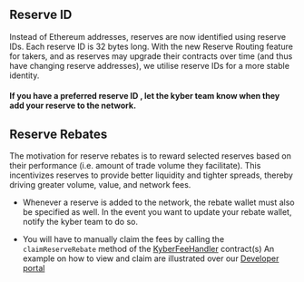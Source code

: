 ## Reserve ID

Instead of Ethereum addresses, reserves are now identified using reserve IDs. Each reserve ID is 32 bytes long. With the new Reserve Routing feature for takers, and as reserves may upgrade their contracts over time (and thus have changing reserve addresses), we utilise reserve IDs for a more stable identity.

#### If you have a preferred reserve ID , let the kyber team know when they add your reserve to the network.


## Reserve Rebates

The motivation for reserve rebates is to reward selected reserves based on their performance (i.e. amount of trade volume they facilitate). This incentivizes reserves to provide better liquidity and tighter spreads, thereby driving greater volume, value, and network fees.

* Whenever a reserve is added to the network, the rebate wallet must also be specified as well. In the event you want to update your rebate wallet, notify the kyber team to do so.

* You will have to manually claim the fees by calling the `claimReserveRebate` method of the [KyberFeeHandler](https://ropsten.etherscan.io/address/0xe57B2c3b4E44730805358131a6Fc244C57178Da7) contract(s)
An example on how to view and claim are illustrated over our [Developer portal](https://developer.kyber.network/docs/Reserves-Rebates/)

